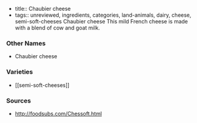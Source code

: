 - title:: Chaubier cheese
- tags:: unreviewed, ingredients, categories, land-animals, dairy, cheese, semi-soft-cheeses
Chaubier cheese This mild French cheese is made with a blend of cow and goat milk.

### Other Names

* Chaubier cheese

### Varieties

* [[semi-soft-cheeses]]

### Sources
* http://foodsubs.com/Chessoft.html
